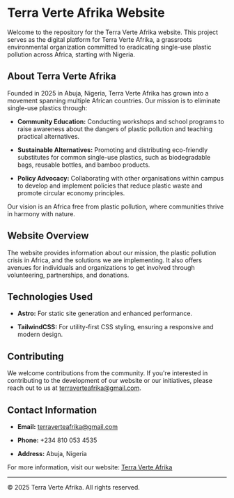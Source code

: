 # Terra Verte Afrika Website

Welcome to the repository for the Terra Verte Afrika website. This project serves as the digital platform for Terra Verte Afrika, a grassroots environmental organization committed to eradicating single-use plastic pollution across Africa, starting with Nigeria.

## About Terra Verte Afrika

Founded in 2025 in Abuja, Nigeria, Terra Verte Afrika has grown into a movement spanning multiple African countries. Our mission is to eliminate single-use plastics through:

- **Community Education:** Conducting workshops and school programs to raise awareness about the dangers of plastic pollution and teaching practical alternatives.

- **Sustainable Alternatives:** Promoting and distributing eco-friendly substitutes for common single-use plastics, such as biodegradable bags, reusable bottles, and bamboo products.

- **Policy Advocacy:** Collaborating with other organisations within campus to develop and implement policies that reduce plastic waste and promote circular economy principles.

Our vision is an Africa free from plastic pollution, where communities thrive in harmony with nature.

## Website Overview

The website provides information about our mission, the plastic pollution crisis in Africa, and the solutions we are implementing. It also offers avenues for individuals and organizations to get involved through volunteering, partnerships, and donations.

## Technologies Used

- **Astro:** For static site generation and enhanced performance.

- **TailwindCSS:** For utility-first CSS styling, ensuring a responsive and modern design.

## Contributing

We welcome contributions from the community. If you're interested in contributing to the development of our website or our initiatives, please reach out to us at terraverteafrika@gmail.com.

## Contact Information

- **Email:** terraverteafrika@gmail.com

- **Phone:** +234 810 053 4535

- **Address:** Abuja, Nigeria

For more information, visit our website: [Terra Verte Afrika](https://terraverteafrika.vercel.app/)

---

© 2025 Terra Verte Afrika. All rights reserved.
